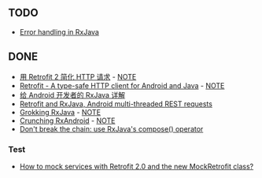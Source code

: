 TODO
---
* [Error handling in RxJava](http://blog.danlew.net/2015/12/08/error-handling-in-rxjava/)

DONE
---
* [用 Retrofit 2 简化 HTTP 请求](https://realm.io/cn/news/droidcon-jake-wharton-simple-http-retrofit-2/) - [NOTE](note-on-simple-http-retrofit-2.md)
* [Retrofit - A type-safe HTTP client for Android and Java](http://square.github.io/retrofit/) - [NOTE](note-on-retrofit-site.md)
* [给 Android 开发者的 RxJava 详解](http://gank.io/post/560e15be2dca930e00da1083)
* [Retrofit and RxJava, Android multi-threaded REST requests](http://randomdotnext.com/retrofit-rxjava/)
* [Grokking RxJava](http://blog.danlew.net/2014/09/15/grokking-rxjava-part-1/) - [NOTE](note-on-grokking-rxjava.md)
* [Crunching RxAndroid](https://medium.com/crunching-rxandroid/crunching-rxandroid-intro-c27eb6f009ea#.xjgsno48f) - [NOTE](note-on-crunching-rxandroid.md)
* [Don't break the chain: use RxJava's compose() operator](http://blog.danlew.net/2015/03/02/dont-break-the-chain/)

### Test
* [How to mock services with Retrofit 2.0 and the new MockRetrofit class?](http://stackoverflow.com/questions/34740665/how-to-mock-services-with-retrofit-2-0-and-the-new-mockretrofit-class)
